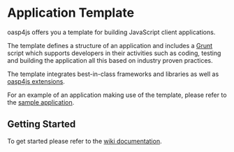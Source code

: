 Application Template
=============

oasp4js offers you a template for building JavaScript client applications.

The template defines a structure of an application and includes a [Grunt](http://gruntjs.com/) script which supports developers in their activities such as coding, testing and building the application all this based on industry proven practices.

The template integrates best-in-class frameworks and libraries as well as [oasp4js extensions](https://github.com/oasp/oasp4js).

For an example of an application making use of the template, please refer to the [sample application](https://github.com/oasp/oasp4js-sample).

Getting Started
-----------------------

To get started please refer to the [wiki documentation](https://github.com/oasp/oasp4js-app-template/wiki).